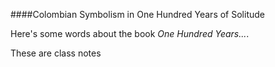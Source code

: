 ####Colombian Symbolism in One Hundred Years of Solitude

Here's some words about the book _One Hundred Years..._.

These are class notes
